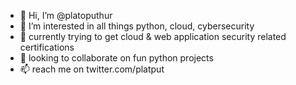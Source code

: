 - 👋 Hi, I’m @platoputhur
- 👀 I’m interested in all things python, cloud, cybersecurity
- 🌱 currently trying to get cloud & web application security related certifications
- 💞️ looking to collaborate on fun python projects
- 📫 reach me on twitter.com/platput

<!---
platoputhur/platoputhur is a ✨ special ✨ repository because its `README.md` (this file) appears on your GitHub profile.
You can click the Preview link to take a look at your changes.
--->
